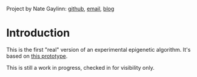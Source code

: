 Project by Nate Gaylinn:
[github](https://github.com/ngaylinn),
[email](mailto:nate.gaylinn@gmail.com),
[blog](https://thinkingwithnate.wordpress.com/)

# Introduction

This is the first "real" version of an experimental epigenetic algorithm. It's
based on [this prototype](https://github.com/ngaylinn/epigenetic-gol-prototype).

This is still a work in progress, checked in for visibility only.
